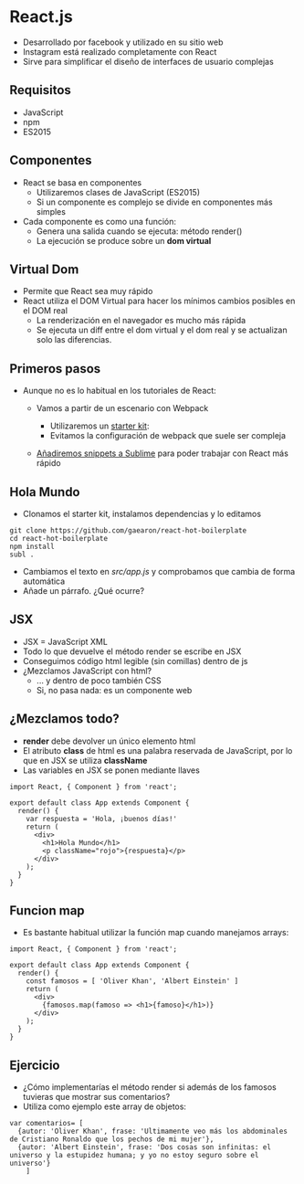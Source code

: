 # React.js
- Desarrollado por facebook y utilizado en su sitio web
- Instagram está realizado completamente con React
- Sirve para simplificar el diseño de interfaces de usuario complejas

## Requisitos
- JavaScript
- npm
- ES2015

## Componentes
- React se basa en componentes
    - Utilizaremos clases de JavaScript (ES2015)
    - Si un componente es complejo se divide en componentes más simples
- Cada componente es como una función:
    - Genera una salida cuando se ejecuta: método render()
    - La ejecución se produce sobre un **dom virtual**

## Virtual Dom
- Permite que React sea muy rápido
- React utiliza el DOM Virtual para hacer los mínimos cambios posibles en el DOM real
    - La renderización en el navegador es mucho más rápida
    - Se ejecuta un diff entre el dom virtual y el dom real y se actualizan solo las diferencias. 
 
## Primeros pasos
- Aunque no es lo habitual en los tutoriales de React:
    - Vamos a partir de un escenario con Webpack
        - Utilizaremos un [starter kit](https://github.com/gaearon/react-hot-boilerplate):
        - Evitamos la configuración de webpack que suele ser compleja

    - [Añadiremos snippets a Sublime](https://github.com/juanda99/react-v0.14-snippets) para poder trabajar con React más rápido

## Hola Mundo
- Clonamos el starter kit, instalamos dependencias y lo editamos
```
git clone https://github.com/gaearon/react-hot-boilerplate
cd react-hot-boilerplate
npm install
subl .
```
- Cambiamos el texto en *src/app.js* y comprobamos que cambia de forma automática
- Añade un párrafo. ¿Qué ocurre?

## JSX
- JSX = JavaScript XML
- Todo lo que devuelve el método render se escribe en JSX
- Conseguimos código html legible (sin comillas) dentro de js
- ¿Mezclamos JavaScript con html?
    - ... y dentro de poco también CSS
    - Si, no pasa nada: **<App />** es un componente web 

## ¿Mezclamos todo?

- **render** debe devolver un único elemento html
- El atributo **class** de html es una palabra reservada de JavaScript, por lo que en JSX se utiliza **className**
- Las variables en JSX se ponen mediante llaves

``` 
import React, { Component } from 'react';

export default class App extends Component {
  render() {
    var respuesta = 'Hola, ¡buenos días!'
    return (
      <div>
        <h1>Hola Mundo</h1>
        <p className="rojo">{respuesta}</p>
      </div>
    );
  }
}
```

## Funcion map
- Es bastante habitual utilizar la función map cuando manejamos arrays:

```
import React, { Component } from 'react';

export default class App extends Component {
  render() {
    const famosos = [ 'Oliver Khan', 'Albert Einstein' ]
    return (
      <div>
        {famosos.map(famoso => <h1>{famoso}</h1>)}
      </div>
    );
  }
}
```

## Ejercicio
- ¿Cómo implementarías el método render si además de los famosos tuvieras que mostrar sus comentarios?
- Utiliza como ejemplo este array de objetos:
```
var comentarios= [
  {autor: 'Oliver Khan', frase: 'Ultimamente veo más los abdominales de Cristiano Ronaldo que los pechos de mi mujer'},
  {autor: 'Albert Einstein', frase: 'Dos cosas son infinitas: el universo y la estupidez humana; y yo no estoy seguro sobre el universo'}
    ]
```



